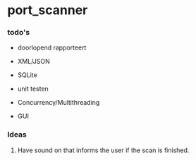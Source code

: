 # port_scanner

### todo's
- doorlopend rapporteert
- XML/JSON
- SQLite
  
- unit testen
- Concurrency/Multithreading
- GUI


### Ideas
1. Have sound on that informs the user if the scan is finished.